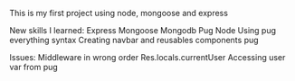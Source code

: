 This is my first project using node, mongoose and express

New skills I learned:
Express
Mongoose
Mongodb
Pug
Node
Using pug everything syntax
Creating navbar and reusables components pug

Issues:
Middleware in wrong order
Res.locals.currentUser
Accessing user var from pug
